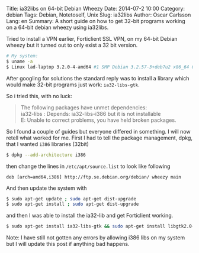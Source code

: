 Title: ia32libs on 64-bit Debian Wheezy
Date: 2014-07-2 10:00
Category: debian
Tags: Debian, Notetoself, Unix 
Slug: ia32libs
Author: Oscar Carlsson
Lang: en
Summary: A short guide on how to get 32-bit programs working on a 64-bit debian wheezy using ia32libs.

Tried to install a VPN earlier, Forticlient SSL VPN, on my 64-bit Debian wheezy but it turned out to only exist a 32 bit version.

```bash
# My system:
$ uname -a
$ Linux lad-laptop 3.2.0-4-amd64 #1 SMP Debian 3.2.57-3+deb7u2 x86_64 GNU/Linux
```

After googling for solutions the standard reply was to install a library which would make 32-bit programs just work: `ia32-libs-gtk`.

So i tried this, with no luck:

> The following packages have unmet dependencies: <br> ia32-libs : Depends: ia32-libs-i386 but it is not installable <br> E: Unable to correct problems, you have held broken packages.

So I found a couple of guides but everyone differed in something. I will now retell what worked for me.
First I had to tell the package management, dpkg, that I wanted `i386` libraries (32bit)
```bash
$ dpkg --add-architecture i386
```

then change the lines in `/etc/apt/source.list` to look like following

```
deb [arch=amd64,i386] http://ftp.se.debian.org/debian/ wheezy main
```

And then update the system with
```bash
$ sudo apt-get update ; sudo apt-get dist-upgrade 
$ sudo apt-get install ; sudo apt-get dist-upgrade
```

and then I was able to install the ia32-lib and get Forticlient working.

```bash
$ sudo apt-get install ia32-libs-gtk && sudo apt-get install libgtk2.0-0:i386
```
Note: I have still not gotten any errors by allowing i386 libs on my system but I will update this post if anything bad happens.
